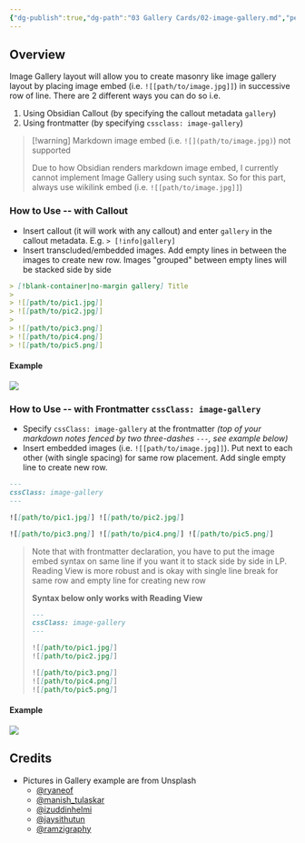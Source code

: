 ```yaml
---
{"dg-publish":true,"dg-path":"03 Gallery Cards/02-image-gallery.md","permalink":"/03-gallery-cards/02-image-gallery/","title":"Image Gallery","noteIcon":"","updated":"2023-10-28T08:10:11.908+08:00"}
---
```



## Overview

Image Gallery layout will allow you to create masonry like image gallery layout by placing image embed (i.e. `![[path/to/image.jpg]]`) in successive row of line. There are 2 different ways you can do so i.e.

1. Using Obsidian Callout (by specifying the callout metadata `gallery`)
2. Using frontmatter (by specifying `cssclass: image-gallery`)


> [!warning] Markdown image embed (i.e. `![](path/to/image.jpg)`) not supported
>
> Due to how Obsidian renders markdown image embed, I currently cannot implement Image Gallery using such syntax. So for this part, always use wikilink embed (i.e. `![[path/to/image.jpg]]`)


### How to Use -- with Callout

- Insert callout (it will work with any callout) and enter `gallery` in the callout metadata. E.g.  `> [!info|gallery]`
- Insert transcluded/embedded images. Add empty lines in between the images to create new row. Images "grouped" between empty lines will be stacked side by side

```markdown
> [!blank-container|no-margin gallery] Title
>
> ![[path/to/pic1.jpg]]
> ![[path/to/pic2.jpg]]
>
> ![[path/to/pic3.png]]
> ![[path/to/pic4.png]]
> ![[path/to/pic5.png]]

```

#### Example

![](https://raw.githubusercontent.com/efemkay/obsidian-modular-css-layout/main/docs/assets/gallery-callout-langkawi.png)


### How to Use -- with Frontmatter `cssClass: image-gallery`

- Specify `cssClass: image-gallery` at the frontmatter *(top of your markdown notes fenced by two three-dashes `---`, see example below)*
- Insert embedded images (i.e. `![[path/to/image.jpg]]`). Put next to each other (with single spacing) for same row placement. Add single empty line to create new row.


```markdown
---
cssClass: image-gallery
---

![[path/to/pic1.jpg]] ![[path/to/pic2.jpg]]

![[path/to/pic3.png]] ![[path/to/pic4.png]] ![[path/to/pic5.png]]

```

> Note that with frontmatter declaration, you have to put the image embed syntax on same line if you want it to stack side by side in LP. Reading View is more robust and is okay with single line break for same row and empty line for creating new row
>
> **Syntax below only works with Reading View**
> ```markdown
> ---
> cssClass: image-gallery
> ---
>
> ![[path/to/pic1.jpg]]
> ![[path/to/pic2.jpg]]
>
> ![[path/to/pic3.png]]
> ![[path/to/pic4.png]]
> ![[path/to/pic5.png]]
>
> ```



#### Example

![](https://raw.githubusercontent.com/efemkay/obsidian-modular-css-layout/main/docs/assets/gallery-cssclass-langkawi.png)


## Credits

- Pictures in Gallery example are from Unsplash
  - [@ryaneof](https://unsplash.com/photos/Jh_Xk8RQtG0)
  - [@manish_tulaskar](https://unsplash.com/photos/o0TRwfgXhdw)
  - [@izuddinhelmi](https://unsplash.com/photos/dIArrAUjQV0)
  - [@jaysithutun](https://unsplash.com/photos/0dF2fJjTHCw)
  - [@ramzigraphy](https://unsplash.com/photos/WeiERYmWIT4)
